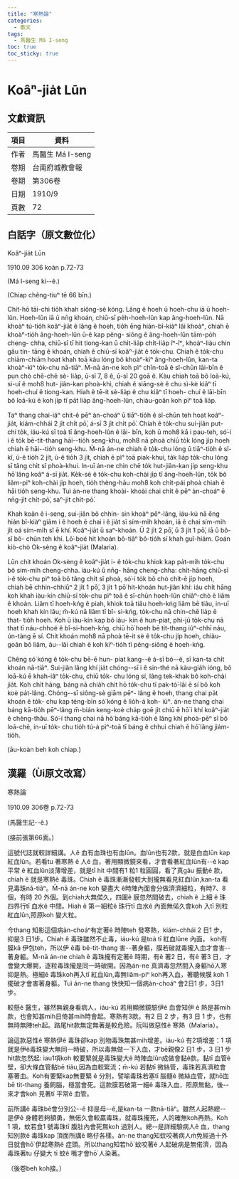 ```yaml
---
title: "寒熱論"
categories:
  - 散文
tags:
  - 馬醫生 Má I-seng
toc: true
toc_sticky: true
---
```


# Koâⁿ-jia̍t Lūn

## 文獻資訊

| 項目 | 資料 |
|---|---|
| 作者 | 馬醫生 Má I-seng |
| 卷期 | 台南府城教會報 |
| 卷期 | 第306卷 |
| 日期 | 1910/9 |
| 頁數 | 72 |

## 白話字（原文數位化）

Koâⁿ-jia̍t Lūn

1910.09 306 koàn p.72-73

(Má I-seng kì--ê.)

(Chiap chêng-tiuⁿ tē 66 bīn.)

Chit-hō tāi-chì tio̍h khah siông-sè kóng. Lâng ê hoeh ū hoeh-chu iā ū hoeh-lûn. Hoeh-lûn iā ū nn̄g khoán, chiū-sī pe̍h-hoeh-lûn kap âng-hoeh-lûn. Nā khoàⁿ tú-tio̍h koâⁿ-jia̍t ê lâng ê hoeh, tio̍h ēng hián-bî-kiàⁿ lâi khoàⁿ, chiah ē khoàⁿ-tio̍h âng-hoeh-lûn ū-ê kap pêng- siông ê âng-hoeh-lûn tām-po̍h cheng- chha, chiū-sī tī hit tiong-kan ū chi̍t-lia̍p chi̍t-lia̍p îⁿ-îⁿ, khoàⁿ-liáu chin gâu tín- tāng ê khoán, chiah ê chiū-sī koâⁿ-jia̍t ê to̍k-chu. Chiah ê to̍k-chu chiām-chiām hoat khah toā kàu lóng bô khoàⁿ-kìⁿ âng-hoeh-lûn, kan-ta khoàⁿ-kìⁿ to̍k-chu nā-tiāⁿ. M̄-nā án-ne koh pìⁿ chīn-toā ê sî-chūn lāi-bīn ê pun chò chē-chē sè- lia̍p, ū-sî 7, 8 ê, ū-sî 20 goā ê. Kàu chiah toā bô loā-kú, sì-uî ê mo͘h8 hut- jiân-kan phoà-khì, chiah ê siāng-sè ê chu sì-kè kiâⁿ tī hoeh-chuí ê tiong-kan. Hiah ê tē-it sè-lia̍p ê chu kiâⁿ tī hoeh- chuí ê lāi-bīn bô loā-kú ē koh ji̍p tī pa̍t lia̍p âng-hoeh-lûn, chiàu-goân koh pìⁿ toā lia̍p.

Taⁿ thang chai-iáⁿ chit-ê pēⁿ àn-choáⁿ ū tiāⁿ-tio̍h ê sî-chūn teh hoat koâⁿ-jia̍t, kiám-chhái 2 ji̍t chi̍t pō͘, á-sī 3 ji̍t chi̍t pō͘. Chiah ê to̍k-chu sui-jiân put-chí to̍k, iáu-kú sī toà tī âng-hoeh-lûn ê lāi- bīn, koh ū mo͘h8 kā i pau-teh, só͘-í i ê to̍k bē-tit-thang hāi--tio̍h seng-khu, mo͘h8 nā phoà chiū to̍k lóng ji̍p hoeh chiah ē hāi--tio̍h seng-khu. M̄-nā án-ne chiah ê to̍k-chu lóng ū tiāⁿ-tio̍h ê sî-kî, ū-ê tio̍h 2 ji̍t, ū-ê tio̍h 3 ji̍t, chiah ē pìⁿ toā piak-khui, ta̍k lia̍p to̍k-chu lóng sī tâng chi̍t sî phoà-khui. In-uī án-ne chin chē to̍k hut-jiân-kan ji̍p seng-khu hō͘ lâng koâⁿ á-sī jia̍t. Ke̍k-sè ê to̍k-chu koh-chài ji̍p tī âng-hoeh-lûn, to̍k bô liâm-piⁿ koh-chài ji̍p hoeh, tio̍h thèng-hāu mo͘h8 koh chi̍t-pái phoà chiah ē hāi tio̍h seng-khu. Tuì án-ne thang khoài- khoài chai chi̍t ê pēⁿ àn-choáⁿ ē nn̄g-ji̍t chi̍t-pō͘, saⁿ-ji̍t chi̍t-pō͘.

Khah koân ê i-seng, sui-jiân bô chhin- sin khoàⁿ pēⁿ-lâng, iáu-kú nā ēng hián bî-kiàⁿ giām i ê hoeh ē chai i ê jia̍t sī sím-mi̍h khoán, iā ē chai sím-mi̍h ji̍t oá sím-mi̍h sî ē khí. Koâⁿ-jia̍t ū saⁿ-khoán. Ū 2 ji̍t 2 pō͘, ū 3 ji̍t 1 pō͘, iā ū bô-sî bô- chūn teh khí. Lō͘-boé hit khoán bô-tiāⁿ bô-tio̍h sī khah guî-hiám. Goán kiò-chò Ok-sèng ê koâⁿ-jia̍t (Malaria).

Lūn chit khoán Ok-sèng ê koâⁿ-jia̍t i- ê to̍k-chu khiok kap pa̍t-mi̍h to̍k-chu bô sím-mi̍h cheng-chha. iáu-kú ū nn̄g- hāng cheng-chha: chi̍t-hāng chiū-sī i-ê to̍k-chu pìⁿ toā bô tâng chi̍t sî phoà, só͘-í to̍k bô chò chi̍t-ē ji̍p hoeh, chiah bē chhin-chhiūⁿ 2 ji̍t 1 pō͘, 3 ji̍t 1 pō͘ hit-khoán hut-jiân khí: iáu chi̍t hāng koh khah iàu-kín chiū-sī to̍k-chu pìⁿ toā ê sî-chūn hoeh-lûn chiâⁿ-chò ē liâm ê khoán. Liâm tī hoeh-kńg ê piah, khiok toā tiâu hoeh-kńg liâm bē tiâu, in-uī hoeh khah kín lâu; m̄-kú nā liâm tī bî- si-kńg, to̍k-chu nā chin-chē lia̍p ē that- tio̍h hoeh. Koh ū iàu-kín kap bô iàu- kín ê hun-piat, phì-jū to̍k-chu nā that tī náu-chhoé ê bî-si-hoeh-kńg, chiū hō͘ hoeh bē tit-thang iúⁿ-chhī náu, ún-tàng ē sí. Chit khoán mo͘h8 nā phoà tē-it sè ê to̍k-chu ji̍p hoeh, chiàu-goân bô liâm, āu--lâi chiah ē koh kìⁿ-tio̍h tī pêng-siông ê hoeh-kńg.

Chêng só͘ kóng ê to̍k-chu bē-ē hun- piat kang--ê á-sī bó--ê, sī kan-ta chi̍t khoán nā-tiāⁿ. Sui-jiân lâng khí jia̍t chóng--sī i ê sin-thé nā kàu-gia̍h ióng, bô loā-kú ē khah-iâⁿ to̍k-chu, chiū to̍k- chu lóng sí, lâng tek-khak bô koh-chài jia̍t. Koh chi̍t hāng, báng nā chia̍h chi̍t hō to̍k-chu tī pak-tó͘-lāi ē sí bô koh koè pa̍t-lâng. Chóng--sī siông-sè giām pēⁿ- lâng ê hoeh, thang chai pa̍t khoán ê to̍k- chu kap téng-bīn só͘ kóng ê lio̍h-á koh- iūⁿ. án-ne thang chai báng kā-tio̍h pēⁿ-lâng m̄-bián keng-koè cha̍p goē ji̍t chiū ē hō͘ i khí koâⁿ-jia̍t ê chèng-thâu. Só͘-í thang chai nā hō͘ báng kā-tio̍h ê lâng khí phoà-pēⁿ sī bô loā-chē, in-uī to̍k- chu tio̍h tú-á pìⁿ-toā tī báng ê chhuì chiah ē hō͘ lâng jiám-tio̍h.

(āu-koàn beh koh chiap.)

## 漢羅（Ùi原文改寫）

寒熱論

1910.09 306卷 p.72-73

(馬醫生記--ê.)

(接前張第66面。)

這號代誌就較詳細講。人ê 血有血珠也有血lûn。血lûn也有2款，就是白血lûn kap 紅血lûn。若看tu 著寒熱 ê 人ê 血，著用顯微鏡來看，才會看著紅血lûn有--ê kap 平常 ê 紅血lûn淡薄增差，就是tī hit 中間有1 粒1 粒圓圓，看了真gâu 振動ê 款，chiah ê 就是寒熱ê 毒珠。Chiah ê 毒珠漸漸發較大到攏無看見紅血lûn,kan-ta 看見毒珠nā-tiāⁿ。M̄-nā án-ne koh 變盡大 ê時陣內面會分做濟濟細粒，有時7、8 個，有時 20 外個。到chiah大無偌久，四圍ê 膜忽然間破去，chiah ê 上細 ê 珠四界行tī 血水ê 中間。Hiah ê 第一細粒ê 珠行tī 血水ê 內面無偌久會koh 入tī 別粒紅血lûn,照原koh 變大粒。

今thang 知影這個病àn-choáⁿ有定著ê 時陣teh 發寒熱，kiám-chhái 2 日1 步，抑是3 日1步。Chiah ê 毒珠雖然不止毒，iáu-kú 是toà tī 紅血lûne 內面， koh有膜kā 伊包teh，所以伊 ê毒 bē-tit-thang 害--著身軀，膜若破就毒攏入血才會害--著身軀。M̄-nā án-ne chiah ê 毒珠攏有定著ê 時期，有ê 著2 日，有ê 著3 日，才會變大爆開，逐粒毒珠攏是同一時破開。因為án-ne 真濟毒忽然間入身軀hō͘人寒抑是熱。極細ê 毒珠koh再入tī 紅血lûn,毒無liâm-piⁿ koh再入血，著聽候膜 koh 1 擺破才會害著身軀。Tuì án-ne thang 快快知一個病àn-choáⁿ 會2日1 步，3日1 步。

較懸ê 醫生，雖然無親身看病人，iáu-kú 若用顯微鏡驗伊ê 血會知伊 ê 熱是甚mih款，也會知甚mih日倚甚mih時會起。寒熱有3款。有2 日 2 步，有3 日 1 步，也有無時無陣teh起。路尾hit款無定無著是較危險。阮叫做惡性ê 寒熱（Malaria）。

論這款惡性ê 寒熱伊ê 毒珠卻kap 別物毒珠無甚mih增差。iáu-kú 有2項增差：1 項就是伊ê毒珠變大無同一時破，所以毒無做一下入血，才bē親像2 日1 步，3 日1 步hit款忽然起: iau1項koh 較要緊就是毒珠變大ê 時陣血lûn成做會黏ê款。黏tī 血管ê 壁，卻大條血管黏bē tiâu,因為血較緊流；m̄-kú 若黏tī 微絲管，毒珠若真濟粒會塞著血。Koh有要緊kap無要緊 ê 分別，譬喻毒珠若塞tī 腦髓ê 微絲血管，就hō͘血bē tit-thang 養飼腦，穩當會死。這款膜若破第一細ê 毒珠入血，照原無黏，後--來才會koh 見著tī 平常ê 血管。

前所講ê 毒珠bē會分別公--ê 抑是母--ê,是kan-ta 一款nā-tiāⁿ。雖然人起熱總--是伊ê 身體若夠額勇，無偌久會較贏毒珠，就毒珠攏死，人的確無koh再熱。Koh 1 項，蚊若食1 號毒珠tī 腹肚內會死無koh 過別人。總--是詳細驗病人ê 血，thang知別款ê 毒珠kap 頂面所講ê 略仔各樣。án-ne thang知蚊咬著病人m̄免經過十外日就會hō͘ 伊起寒熱ê 症頭。所以thang知若hō͘ 蚊咬著ê 人起破病是無偌濟，因為毒珠著tu 仔變大 tī 蚊ê 嘴才會hō͘ 人染著。

（後卷beh koh接。）
